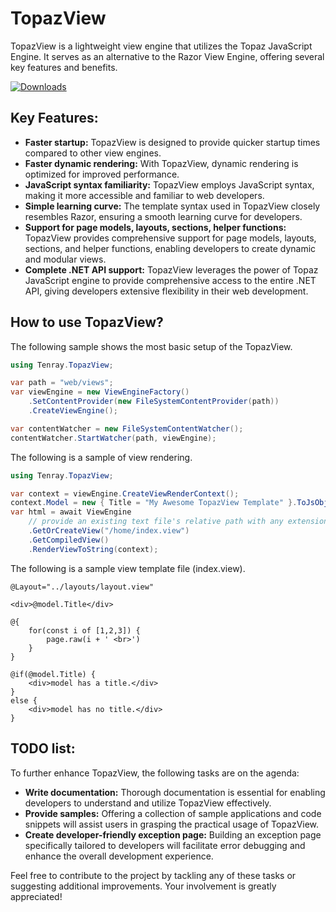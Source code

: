 # TopazView

TopazView is a lightweight view engine that utilizes the Topaz JavaScript Engine. It serves as an alternative to the Razor View Engine, offering several key features and benefits.

[![Downloads](https://img.shields.io/nuget/dt/TopazView)](https://www.nuget.org/packages/TopazView/)

## Key Features:

* **Faster startup:** TopazView is designed to provide quicker startup times compared to other view engines.
* **Faster dynamic rendering:** With TopazView, dynamic rendering is optimized for improved performance.
* **JavaScript syntax familiarity:** TopazView employs JavaScript syntax, making it more accessible and familiar to web developers.
* **Simple learning curve:** The template syntax used in TopazView closely resembles Razor, ensuring a smooth learning curve for developers.
* **Support for page models, layouts, sections, helper functions:** TopazView provides comprehensive support for page models, layouts, sections, and helper functions, enabling developers to create dynamic and modular views.
* **Complete .NET API support:** TopazView leverages the power of Topaz JavaScript engine to provide comprehensive access to the entire .NET API, giving developers extensive flexibility in their web development.

## How to use TopazView?

The following sample shows the most basic setup of the TopazView.

```C#
using Tenray.TopazView;

var path = "web/views";
var viewEngine = new ViewEngineFactory()
    .SetContentProvider(new FileSystemContentProvider(path))
    .CreateViewEngine();

var contentWatcher = new FileSystemContentWatcher();
contentWatcher.StartWatcher(path, viewEngine);
```

The following is a sample of view rendering.

```C#
using Tenray.TopazView;

var context = viewEngine.CreateViewRenderContext();
context.Model = new { Title = "My Awesome TopazView Template" }.ToJsObject();
var html = await ViewEngine
    // provide an existing text file's relative path with any extension.
    .GetOrCreateView("/home/index.view")
    .GetCompiledView()
    .RenderViewToString(context);

```

The following is a sample view template file (index.view).
```cshtml
@Layout="../layouts/layout.view"

<div>@model.Title</div>

@{
    for(const i of [1,2,3]) {
        page.raw(i + ' <br>')
    }
}

@if(@model.Title) {
    <div>model has a title.</div>
}
else {
    <div>model has no title.</div>
}
```


## TODO list:

To further enhance TopazView, the following tasks are on the agenda:

* **Write documentation:** Thorough documentation is essential for enabling developers to understand and utilize TopazView effectively.
* **Provide samples:** Offering a collection of sample applications and code snippets will assist users in grasping the practical usage of TopazView.
* **Create developer-friendly exception page:** Building an exception page specifically tailored to developers will facilitate error debugging and enhance the overall development experience.

Feel free to contribute to the project by tackling any of these tasks or suggesting additional improvements. Your involvement is greatly appreciated!
